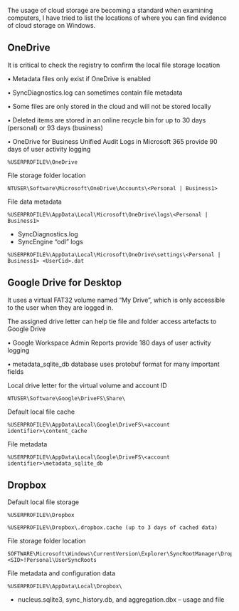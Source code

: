 The usage of cloud storage are becoming a standard when examining computers, I have tried to list the locations of where you can find evidence of cloud storage on Windows.

## OneDrive

It is critical to check the registry to confirm the local file storage location&#x20;

• Metadata files only exist if OneDrive is enabled&#x20;

• SyncDiagnostics.log can sometimes contain file metadata&#x20;

• Some files are only stored in the cloud and will not be stored locally&#x20;

• Deleted items are stored in an online recycle bin for up to 30 days (personal) or 93 days (business)&#x20;

• OneDrive for Business Unified Audit Logs in Microsoft 365 provide 90 days of user activity logging

```
%USERPROFILE%\OneDrive
```

File storage folder location

```
NTUSER\Software\Microsoft\OneDrive\Accounts\<Personal | Business1>
```

File data metadata

```
%USERPROFILE%\AppData\Local\Microsoft\OneDrive\logs\<Personal | Business1>
```

* SyncDiagnostics.log
* SyncEngine “odl” logs

```
%USERPROFILE%\AppData\Local\Microsoft\OneDrive\settings\<Personal | Business1> <UserCid>.dat
```

## Google Drive for Desktop

It uses a virtual FAT32 volume named “My Drive”, which is only accessible to the user when they are logged in.

The assigned drive letter can help tie file and folder access artefacts to Google Drive&#x20;

• Google Workspace Admin Reports provide 180 days of user activity logging&#x20;

• metadata\_sqlite\_db database uses protobuf format for many important fields

Local drive letter for the virtual volume and account ID

```
NTUSER\Software\Google\DriveFS\Share\
```

Default local file cache

```
%USERPROFILE%\AppData\Local\Google\DriveFS\<account
identifier>\content_cache
```

File metadata

```
%USERPROFILE%\AppData\Local\Google\DriveFS\<account
identifier>\metadata_sqlite_db
```

## Dropbox

Default local file storage

```
%USERPROFILE%\Dropbox
```

```
%USERPROFILE%\Dropbox\.dropbox.cache (up to 3 days of cached data)
```

File storage folder location

```
SOFTWARE\Microsoft\Windows\CurrentVersion\Explorer\SyncRootManager\Dropbox!<SID>!Personal\UserSyncRoots
```

File metadata and configuration data

```
%USERPROFILE%\AppData\Local\Dropbox\
```

* nucleus.sqlite3, sync\_history.db, and aggregation.dbx – usage and file